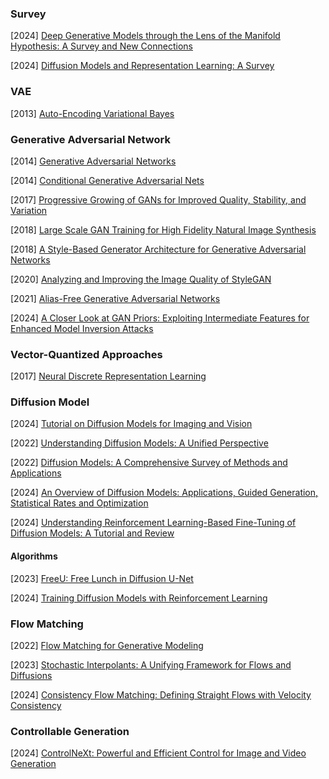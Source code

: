 ### Survey

[2024] [Deep Generative Models through the Lens of the Manifold Hypothesis: A Survey and New Connections](https://arxiv.org/abs/2404.02954)

[2024] [Diffusion Models and Representation Learning: A Survey](https://arxiv.org/abs/2407.00783)



### VAE

[2013] [Auto-Encoding Variational Bayes](https://arxiv.org/abs/1312.6114)



### Generative Adversarial Network

[2014] [Generative Adversarial Networks](https://arxiv.org/abs/1406.2661)

[2014] [Conditional Generative Adversarial Nets](https://arxiv.org/abs/1411.1784)

[2017] [Progressive Growing of GANs for Improved Quality, Stability, and Variation](https://arxiv.org/abs/1710.10196)

[2018] [Large Scale GAN Training for High Fidelity Natural Image Synthesis](https://arxiv.org/abs/1809.11096)

[2018] [A Style-Based Generator Architecture for Generative Adversarial Networks](https://arxiv.org/abs/1812.04948)

[2020] [Analyzing and Improving the Image Quality of StyleGAN](https://arxiv.org/abs/1912.04958)

[2021] [Alias-Free Generative Adversarial Networks](https://arxiv.org/abs/2106.12423)

[2024] [A Closer Look at GAN Priors: Exploiting Intermediate Features for Enhanced Model Inversion Attacks](https://arxiv.org/abs/2407.13863)



### Vector-Quantized Approaches

[2017] [Neural Discrete Representation Learning](https://arxiv.org/abs/1711.00937)



### Diffusion Model

[2024] [Tutorial on Diffusion Models for Imaging and Vision](https://arxiv.org/abs/2403.18103)

[2022] [Understanding Diffusion Models: A Unified Perspective](https://arxiv.org/abs/2208.11970)

[2022] [Diffusion Models: A Comprehensive Survey of Methods and Applications](https://arxiv.org/abs/2209.00796)

[2024] [An Overview of Diffusion Models: Applications, Guided Generation, Statistical Rates and Optimization](https://arxiv.org/abs/2404.07771)

[2024] [Understanding Reinforcement Learning-Based Fine-Tuning of Diffusion Models: A Tutorial and Review](https://arxiv.org/abs/2407.13734)

#### Algorithms

[2023] [FreeU: Free Lunch in Diffusion U-Net](https://arxiv.org/abs/2309.11497)

[2024] [Training Diffusion Models with Reinforcement Learning](https://arxiv.org/abs/2305.13301)



### Flow Matching

[2022] [Flow Matching for Generative Modeling](https://arxiv.org/abs/2210.02747)

[2023] [Stochastic Interpolants: A Unifying Framework for Flows and Diffusions](https://arxiv.org/abs/2303.08797)

[2024] [Consistency Flow Matching: Defining Straight Flows with Velocity Consistency](https://arxiv.org/abs/2407.02398)



### Controllable Generation

[2024] [ControlNeXt: Powerful and Efficient Control for Image and Video Generation](https://arxiv.org/abs/2408.06070)
